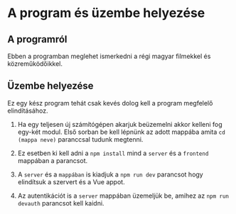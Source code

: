 # A program és üzembe helyezése

## A programról

Ebben a programban meglehet ismerkedni a régi magyar filmekkel és közreműködőikkel. 

## Üzembe helyezése

Ez egy kész program tehát csak kevés dolog kell a program megfelelő elindításához.

1. Ha egy teljesen új számítógépen akarjuk beüzemelni akkor kelleni fog egy-két modul. Első sorban be kell lépnünk az adott mappába amita `cd (mappa neve)` paranccsal tudunk megtenni.


2. Ez esetben ki kell adni a `npm install` mind a `server` és a `frontend` mappában a parancsot.


3. A `server` és a `mappában` is kiadjuk a  `npm run dev` parancsot hogy elindítsuk a szervert és a Vue appot.

4. Az autentikációt is a `server` mappában üzemeljük be, amihez az `npm run devauth` parancsot kell kaidni.
